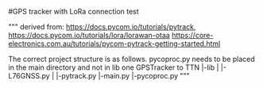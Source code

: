 #GPS tracker with LoRa connection test

"""
derived from: 
https://docs.pycom.io/tutorials/pytrack, 
https://docs.pycom.io/tutorials/lora/lorawan-otaa
https://core-electronics.com.au/tutorials/pycom-pytrack-getting-started.html
                                    
The correct project structure is as follows. pycoproc.py needs to be placed in the main directory and not in lib one
GPSTracker to TTN
|-lib
|  |-L76GNSS.py
|  |-pytrack.py
|-main.py
|-pycoproc.py
"""
